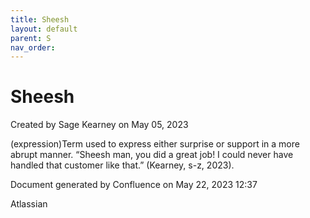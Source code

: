 ```yaml
---
title: Sheesh
layout: default
parent: S
nav_order:
---
```


# Sheesh

Created by  Sage Kearney on May 05, 2023

(expression)Term used to express either surprise or support in a more abrupt manner. “Sheesh man, you did a great job! I could never have handled that customer like that.” (Kearney, s-z, 2023).

Document generated by Confluence on May 22, 2023 12:37

Atlassian
